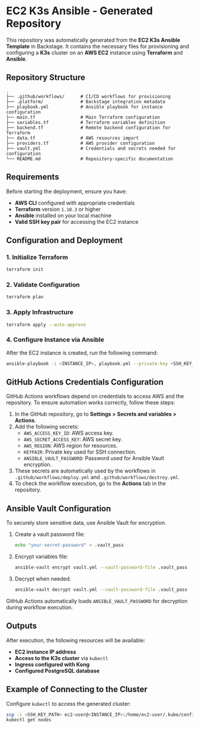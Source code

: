 # EC2 K3s Ansible - Generated Repository

This repository was automatically generated from the **EC2 K3s Ansible Template** in Backstage. It contains the necessary files for provisioning and configuring a **K3s** cluster on an **AWS EC2** instance using **Terraform** and **Ansible**.

## Repository Structure

```
.
├── .github/workflows/      # CI/CD workflows for provisioning
├── .platform/              # Backstage integration metadata
├── playbook.yml            # Ansible playbook for instance configuration
├── main.tf                 # Main Terraform configuration
├── variables.tf            # Terraform variables definition
├── backend.tf              # Remote backend configuration for Terraform
├── data.tf                 # AWS resources import
├── providers.tf            # AWS provider configuration
├── vault.yml               # Credentials and secrets needed for configuration
└── README.md               # Repository-specific documentation
```

## Requirements
Before starting the deployment, ensure you have:
- **AWS CLI** configured with appropriate credentials
- **Terraform** version `1.10.3` or higher
- **Ansible** installed on your local machine
- **Valid SSH key pair** for accessing the EC2 instance

## Configuration and Deployment

### 1. Initialize Terraform
```bash
terraform init
```

### 2. Validate Configuration
```bash
terraform plan
```

### 3. Apply Infrastructure
```bash
terraform apply --auto-approve
```

### 4. Configure Instance via Ansible
After the EC2 instance is created, run the following command:
```bash
ansible-playbook -i <INSTANCE_IP>, playbook.yml --private-key <SSH_KEY_PATH>
```

## GitHub Actions Credentials Configuration
GitHub Actions workflows depend on credentials to access AWS and the repository. To ensure automation works correctly, follow these steps:

1. In the GitHub repository, go to **Settings > Secrets and variables > Actions**.
2. Add the following secrets:
    - `AWS_ACCESS_KEY_ID`: AWS access key.
    - `AWS_SECRET_ACCESS_KEY`: AWS secret key.
    - `AWS_REGION`: AWS region for resources.
    - `KEYPAIR`: Private key used for SSH connection.
    - `ANSIBLE_VAULT_PASSWORD`: Password used for Ansible Vault encryption.
3. These secrets are automatically used by the workflows in `.github/workflows/deploy.yml` and `.github/workflows/destroy.yml`.
4. To check the workflow execution, go to the **Actions** tab in the repository.

## Ansible Vault Configuration
To securely store sensitive data, use Ansible Vault for encryption.

1. Create a vault password file:
   ```bash
   echo "your-secret-password" > .vault_pass
   ```
2. Encrypt variables file:
   ```bash
   ansible-vault encrypt vault.yml --vault-password-file .vault_pass
   ```
3. Decrypt when needed:
   ```bash
   ansible-vault decrypt vault.yml --vault-password-file .vault_pass
   ```

GitHub Actions automatically loads `ANSIBLE_VAULT_PASSWORD` for decryption during workflow execution.

## Outputs
After execution, the following resources will be available:
- **EC2 instance IP address**
- **Access to the K3s cluster** via `kubectl`
- **Ingress configured with Kong**
- **Configured PostgreSQL database**

## Example of Connecting to the Cluster
Configure `kubectl` to access the generated cluster:
```bash
scp -i <SSH_KEY_PATH> ec2-user@<INSTANCE_IP>:/home/ec2-user/.kube/config ~/.kube/config
kubectl get nodes
```

